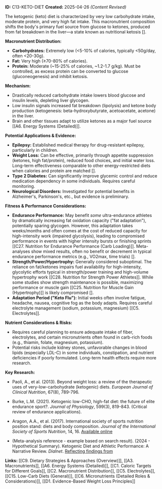 **ID:** C13-KETO-DIET **Created:** 2025-04-26 _(Content Revised)_

The ketogenic (keto) diet is characterized by very low carbohydrate intake, moderate protein, and very high fat intake. This macronutrient composition shifts the body's primary fuel source from glucose to ketones, produced from fat breakdown in the liver—a state known as nutritional ketosis [].

**Macronutrient Distribution:**

- **Carbohydrates:** Extremely low (<5-10% of calories, typically <50g/day, often <20-30g).
- **Fat:** Very high (≥70-80% of calories).
- **Protein:** Moderate (~15-25% of calories, ~1.2-1.7 g/kg). Must be controlled, as excess protein can be converted to glucose (gluconeogenesis) and inhibit ketosis.

**Mechanism:**

- Drastically reduced carbohydrate intake lowers blood glucose and insulin levels, depleting liver glycogen.
- Low insulin signals increased fat breakdown (lipolysis) and ketone body production (ketogenesis: beta-hydroxybutyrate, acetoacetate, acetone) in the liver.
- Brain and other tissues adapt to utilize ketones as a major fuel source [[A6. Energy Systems (Detailed)]].

**Potential Applications & Evidence:**

- **Epilepsy:** Established medical therapy for drug-resistant epilepsy, particularly in children.
- **Weight Loss:** Can be effective, primarily through appetite suppression (ketones, high fat/protein), reduced food choices, and initial water loss. Long-term effectiveness comparable to other energy-restricted diets when calories and protein are matched [].
- **Type 2 Diabetes:** Can significantly improve glycemic control and reduce medication dependency in some individuals. Requires careful monitoring.
- **Neurological Disorders:** Investigated for potential benefits in Alzheimer's, Parkinson's, etc., but evidence is preliminary.

**Fitness & Performance Considerations:**

- **Endurance Performance:** May benefit _some_ ultra-endurance athletes by dramatically increasing fat oxidation capacity ("fat adaptation"), potentially sparing glycogen. However, this adaptation takes weeks/months and often comes at the cost of reduced capacity for high-intensity work (impaired glycolysis), leading to compromised performance in events with higher intensity bursts or finishing sprints [[C27. Nutrition for Endurance Performance (Carb Loading)]]. Meta-analyses show mixed results, often no benefit or decrement in typical endurance performance metrics (e.g., VO2max, time trials) [].
- **Strength/Power/Hypertrophy:** Generally considered suboptimal. The reliance on fat/ketones impairs fuel availability for high-intensity, glycolytic efforts typical in strength/power training and high-volume hypertrophy work [[C28. Nutrition for Strength Power Athletes]]. While some studies show strength maintenance is possible, maximizing performance or muscle gain [[C25. Nutrition for Muscle Gain (Hypertrophy)]] is likely compromised [].
- **Adaptation Period ("Keto Flu"):** Initial weeks often involve fatigue, headache, nausea, cognitive fog as the body adapts. Requires careful electrolyte management (sodium, potassium, magnesium) [[C5. Electrolytes]].

**Nutrient Considerations & Risks:**

- Requires careful planning to ensure adequate intake of fiber, electrolytes, and certain micronutrients often found in carb-rich foods (e.g., thiamin, folate, magnesium, potassium).
- Potential risks include kidney stones, unfavorable changes in blood lipids (especially LDL-C) in some individuals, constipation, and nutrient deficiencies if poorly formulated. Long-term health effects require more research.

**Key Research:**

- Paoli, A., et al. (2013). Beyond weight loss: a review of the therapeutic uses of very-low-carbohydrate (ketogenic) diets. _European Journal of Clinical Nutrition_, 67(8), 789-796.  
    
- Burke, L.M. (2021). Ketogenic low-CHO, high-fat diet: the future of elite endurance sport?. _Journal of Physiology_, 599(3), 819-843. (Critical review of endurance applications).
- Aragon, A.A., et al. (2017). International society of sports nutrition position stand: diets and body composition. _Journal of the International Society of Sports Nutrition_, 14, 16. [Available online](https://www.researchgate.net/publication/317708391_International_society_of_sports_nutrition_position_stand_Diets_and_body_composition)  
    
- (Meta-analysis reference - example based on search result). (2024 - Hypothetical Summary). Ketogenic Diet and Athletic Performance: A Narrative Review. _Dialnet_. [Reflecting findings from](https://dialnet.unirioja.es/descarga/articulo/9735716.pdf)

**Links:** [[C9. Dietary Strategies & Approaches (Overview)]], [[A3. Macronutrients]], [[A6. Energy Systems (Detailed)]], [[C1. Caloric Targets for Different Goals]], [[C2. Macronutrient Distribution]], [[C5. Electrolytes]], [[C15. Low-Carb Diets (General)]], [[C6. Micronutrients (Detailed Roles & Considerations)]], [[D1. Evidence-Based Weight Loss Principles]]